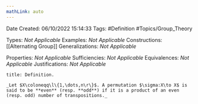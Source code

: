 ```yaml
---
mathLink: auto
---
```


<div class="topSpace"></div>

Date Created: 06/10/2022 15:14:33
Tags: #Definition #Topics/Group_Theory

Types: _Not Applicable_
Examples: _Not Applicable_
Constructions: [[Alternating Group]]
Generalizations: _Not Applicable_

Properties: _Not Applicable_
Sufficiencies: _Not Applicable_
Equivalences: _Not Applicable_
Justifications: _Not Applicable_

``` ad-Definition
title: Definition.

_Let $X\coloneqq\l\{1,\dots,n\r\}$. A permutation $\sigma:X\to X$ is said to be **even** (resp. **odd**) if it is a product of an even (resp. odd) number of transpositions._

```
